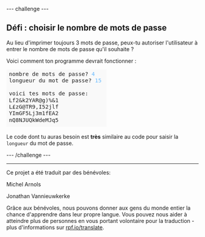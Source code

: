 --- challenge ---
## Défi : choisir le nombre de mots de passe
Au lieu d'imprimer toujours 3 mots de passe, peux-tu autoriser l'utilisateur à entrer le nombre de mots de passe qu'il souhaite ?

Voici comment ton programme devrait fonctionner :

![capture d'écran](images/passwords-choose-number.png)

Le code dont tu auras besoin est __très__ similaire au code pour saisir la `longueur` du mot de passe.



--- /challenge ---


***
Ce projet a été traduit par des bénévoles:

Michel Arnols

Jonathan Vannieuwkerke

Grâce aux bénévoles, nous pouvons donner aux gens du monde entier la chance d'apprendre dans leur propre langue. Vous pouvez nous aider à atteindre plus de personnes en vous portant volontaire pour la traduction - plus d'informations sur [rpf.io/translate](https://rpf.io/translate).